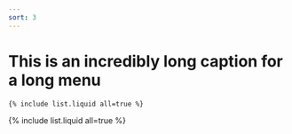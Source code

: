 ```yaml
---
sort: 3
---
```


# This is an incredibly long caption for a long menu

```
{% include list.liquid all=true %}
```

{% include list.liquid all=true %}
